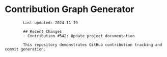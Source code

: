 # Contribution Graph Generator
            
            Last updated: 2024-11-19
            
            ## Recent Changes
            - Contribution #542: Update project documentation
            
            This repository demonstrates GitHub contribution tracking and commit generation.
        